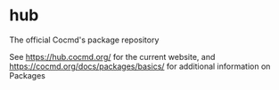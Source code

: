# hub
The official Cocmd's package repository

See https://hub.cocmd.org/ for the current website, and https://cocmd.org/docs/packages/basics/ for additional information on Packages
